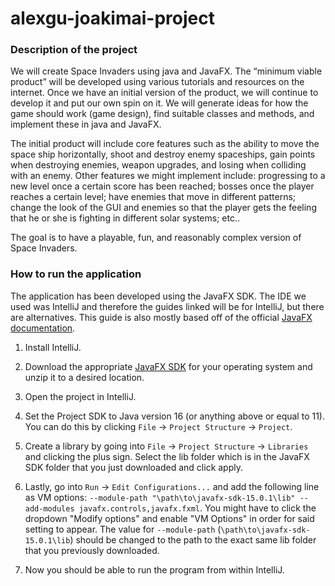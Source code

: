 # alexgu-joakimai-project

### Description of the project
We will create Space Invaders using java and JavaFX. The “minimum viable product” will be developed using various tutorials and resources on the internet. Once we have an initial version of the product, we will continue to develop it and put our own spin on it. We will generate ideas for how the game should work (game design), find suitable classes and methods, and implement these in java and JavaFX.

The initial product will include core features such as the ability to move the space ship horizontally, shoot and destroy enemy spaceships, gain points when destroying enemies, weapon upgrades, and losing when colliding with an enemy. Other features we might implement include: progressing to a new level once a certain score has been reached; bosses once the player reaches a certain level; have enemies that move in different patterns; change the look of the GUI and enemies so that the player gets the feeling that he or she is fighting in different solar systems; etc..

The goal is to have a playable, fun, and reasonably complex version of Space Invaders.

### How to run the application

The application has been developed using the JavaFX SDK. The IDE we used was IntelliJ and therefore the guides linked will be for IntelliJ, but there are alternatives. This guide is also mostly based off of the official [JavaFX documentation](https://openjfx.io/openjfx-docs/).

1. Install IntelliJ.

2. Download the appropriate [JavaFX SDK](https://gluonhq.com/products/javafx/) for your operating system and unzip it to a desired location.

3. Open the project in IntelliJ.

4. Set the Project SDK to Java version 16 (or anything above or equal to 11). You can do this by clicking `File` -> `Project Structure` -> `Project`.

5. Create a library by going into `File` -> `Project Structure` -> `Libraries` and clicking the plus sign. Select the lib folder which is in the JavaFX SDK folder that you just downloaded and click apply.

6. Lastly, go into `Run` -> `Edit Configurations...` and add the following line as VM options: `--module-path "\path\to\javafx-sdk-15.0.1\lib" --add-modules javafx.controls,javafx.fxml`. You might have to click the dropdown "Modify options" and enable "VM Options" in order for said setting to appear. The value for `--module-path` (`\path\to\javafx-sdk-15.0.1\lib`) should be changed to the path to the exact same lib folder that you previously downloaded.

7. Now you should be able to run the program from within IntelliJ.
